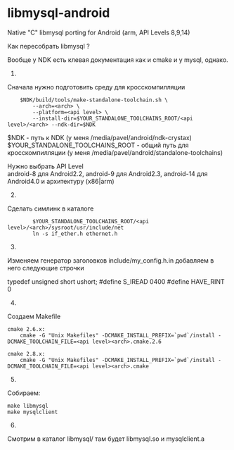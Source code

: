 libmysql-android
================

Native "C" libmysql porting for Android (arm, API Levels 8,9,14)

Как пересобрать libmysql ?

Вообще у NDK есть клевая документация как и cmake и у mysql, однако.

1. 
Сначала нужно подготовить среду для кросскомпилляции

```
	$NDK/build/tools/make-standalone-toolchain.sh \
		--arch=<arch> \
		--platform=<api level> \
		--install-dir=$YOUR_STANDALONE_TOOLCHAINS_ROOT/<api level>/<arch> --ndk-dir=$NDK
```
$NDK - путь к NDK
(у меня /media/pavel/android/ndk-crystax)
$YOUR_STANDALONE_TOOLCHAINS_ROOT - общий путь для кросскомпилляции
(у меня /media/pavel/android/standalone-toolchains)
	
Нужно выбрать 
<api level> API Level  
android-8 для Android2.2,
android-9 для Android2.3,
android-14 для Android4.0
и <arch> архитектуру (x86|arm)

	
2.
Сделать симлинк в каталоге 
	
```
		$YOUR_STANDALONE_TOOLCHAINS_ROOT/<api level>/<arch>/sysroot/usr/include/net
		ln -s if_ether.h ethernet.h
```	

3.
Изменяем генератор заголовков include/my_config.h.in добавляем в него следующие строчки

typedef unsigned short ushort;
#define S_IREAD 0400
#define HAVE_RINT 0

4.
Создаем Makefile

```
cmake 2.6.x:
    cmake -G "Unix Makefiles" -DCMAKE_INSTALL_PREFIX=`pwd`/install -DCMAKE_TOOLCHAIN_FILE=<api level><arch>.cmake.2.6

cmake 2.8.x:
    cmake -G "Unix Makefiles" -DCMAKE_INSTALL_PREFIX=`pwd`/install -DCMAKE_TOOLCHAIN_FILE=<api level><arch>.cmake
```
5.
Собираем:

```
make libmysql
make mysqlclient
```
6.
Смотрим в каталог libmysql/ 
там будет libmysql.so и mysqlclient.a

